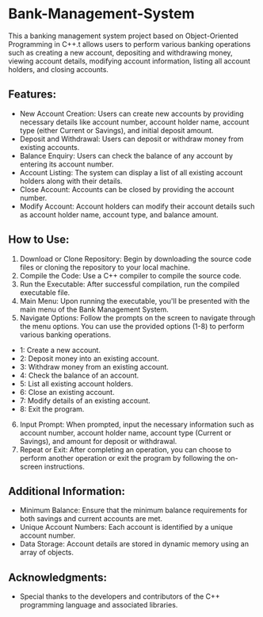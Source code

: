 # Bank-Management-System
This a banking management system project based on Object-Oriented Programming in C++.t allows users to perform various banking operations such as creating a new account, depositing and withdrawing money, viewing account details, modifying account information, listing all account holders, and closing accounts.



## Features: ##
* New Account Creation: Users can create new accounts by providing necessary details like account number, account holder name, account type (either Current or Savings), and initial deposit amount.
* Deposit and Withdrawal: Users can deposit or withdraw money from existing accounts.
* Balance Enquiry: Users can check the balance of any account by entering its account number.
* Account Listing: The system can display a list of all existing account holders along with their details.
* Close Account: Accounts can be closed by providing the account number.
* Modify Account: Account holders can modify their account details such as account holder name, account type, and balance amount.
  
## How to Use: ##
1. Download or Clone Repository: Begin by downloading the source code files or cloning the repository to your local machine.
2. Compile the Code: Use a C++ compiler to compile the source code. 
3. Run the Executable: After successful compilation, run the compiled executable file.
4. Main Menu: Upon running the executable, you'll be presented with the main menu of the Bank Management System.
5. Navigate Options: Follow the prompts on the screen to navigate through the menu options. You can use the provided options (1-8) to perform various banking operations.
* 1: Create a new account.
* 2: Deposit money into an existing account.
* 3: Withdraw money from an existing account.
* 4: Check the balance of an account.
* 5: List all existing account holders.
* 6: Close an existing account.
* 7: Modify details of an existing account.
* 8: Exit the program.

6. Input Prompt: When prompted, input the necessary information such as account number, account holder name, account type (Current or Savings), and amount for deposit or withdrawal.
7. Repeat or Exit: After completing an operation, you can choose to perform another operation or exit the program by following the on-screen instructions.

## Additional Information: ##
* Minimum Balance: Ensure that the minimum balance requirements for both savings and current accounts are met.
* Unique Account Numbers: Each account is identified by a unique account number.
* Data Storage: Account details are stored in dynamic memory using an array of objects.

## Acknowledgments: ##
* Special thanks to the developers and contributors of the C++ programming language and associated libraries.

  

```cpp
